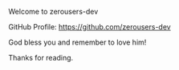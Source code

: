 Welcome to zerousers-dev

GitHub Profile: https://github.com/zerousers-dev

God bless you and remember to love him!

Thanks for reading.
